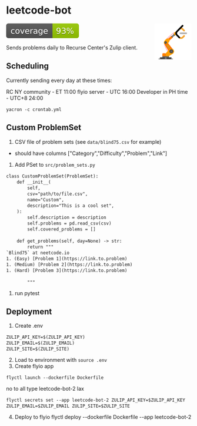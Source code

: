 
# leetcode-bot
<img src="assets/leetcode-bot.png" alt="logo" width="100" height="100" align="right"/>

<p>
    <a href="https://github.com/ncdejito/leetcode-bot/graphs/contributors">
    <img src="assets/coverage.svg" alt="coverage" />
    </a>
</p>


Sends problems daily to Recurse Center's Zulip client.

## Scheduling
Currently sending every day at these times:

RC NY community - ET 11:00
flyio server - UTC 16:00
Developer in PH time - UTC+8 24:00

```
yacron -c crontab.yml
```

## Custom ProblemSet
1. CSV file of problem sets (see `data/blind75.csv` for example)
* should have columns ["Category","Difficulty","Problem","Link"]
1. Add PSet to `src/problem_sets.py`
```
class CustomProblemSet(ProblemSet):
    def __init__(
        self,
        csv="path/to/file.csv",
        name="Custom",
        description="This is a cool set",
    ):
        self.description = description
        self.problems = pd.read_csv(csv)
        self.covered_problems = []

    def get_problems(self, day=None) -> str:
        return """
`Blind75` at neetcode.io
1. (Easy) [Problem 1](https://link.to.problem)
1. (Medium) [Problem 2](https://link.to.problem)
1. (Hard) [Problem 3](https://link.to.problem)

        """
```
1. run pytest

## Deployment
1. Create .env
```
ZULIP_API_KEY=$(ZULIP_API_KEY)
ZULIP_EMAIL=$(ZULIP_EMAIL)
ZULIP_SITE=$(ZULIP_SITE)
```
2. Load to environment with `source .env`
3. Create flyio app
```
flyctl launch --dockerfile Dockerfile
```

no to all
type leetcode-bot-2
lax

```
flyctl secrets set --app leetcode-bot-2 ZULIP_API_KEY=$ZULIP_API_KEY ZULIP_EMAIL=$ZULIP_EMAIL ZULIP_SITE=$ZULIP_SITE
```

4. Deploy to flyio
flyctl deploy --dockerfile Dockerfile --app leetcode-bot-2
